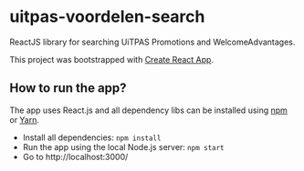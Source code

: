 # uitpas-voordelen-search

ReactJS library for searching UiTPAS Promotions and WelcomeAdvantages.

This project was bootstrapped with [Create React App](https://github.com/facebookincubator/create-react-app).

## How to run the app?

The app uses React.js and all dependency libs can be installed using [npm](www.npmjs.com) or [Yarn](https://yarnpkg.com/). 

- Install all dependencies:  `npm install`
- Run the app using the local Node.js server:  `npm start`
- Go to http://localhost:3000/
